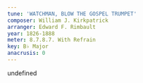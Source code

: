 ```yaml
---
tune: 'WATCHMAN, BLOW THE GOSPEL TRUMPET'
composer: William J. Kirkpatrick
arranger: Edward F. Rimbault
year: 1826-1888
meter: 8.7.8.7. With Refrain
key: B♭ Major
anacrusis: 0
---
```

undefined